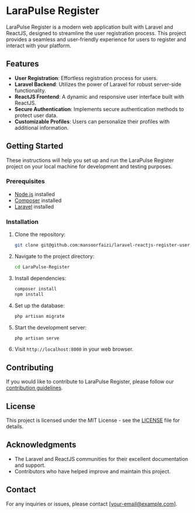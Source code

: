 # LaraPulse Register

LaraPulse Register is a modern web application built with Laravel and ReactJS, designed to streamline the user registration process. This project provides a seamless and user-friendly experience for users to register and interact with your platform.

## Features

- **User Registration**: Effortless registration process for users.
- **Laravel Backend**: Utilizes the power of Laravel for robust server-side functionality.
- **ReactJS Frontend**: A dynamic and responsive user interface built with ReactJS.
- **Secure Authentication**: Implements secure authentication methods to protect user data.
- **Customizable Profiles**: Users can personalize their profiles with additional information.

## Getting Started

These instructions will help you set up and run the LaraPulse Register project on your local machine for development and testing purposes.

### Prerequisites

- [Node.js](https://nodejs.org/) installed
- [Composer](https://getcomposer.org/) installed
- [Laravel](https://laravel.com/) installed

### Installation

1. Clone the repository:

    ```bash
    git clone git@github.com:mansoorfaizi/laravel-reactjs-register-user.git
    ```

2. Navigate to the project directory:

    ```bash
    cd LaraPulse-Register
    ```

3. Install dependencies:

    ```bash
    composer install
    npm install
    ```

4. Set up the database:

    ```bash
    php artisan migrate
    ```

5. Start the development server:

    ```bash
    php artisan serve
    ```

6. Visit `http://localhost:8000` in your web browser.

## Contributing

If you would like to contribute to LaraPulse Register, please follow our [contribution guidelines](CONTRIBUTING.md).

## License

This project is licensed under the MIT License - see the [LICENSE](LICENSE) file for details.

## Acknowledgments

- The Laravel and ReactJS communities for their excellent documentation and support.
- Contributors who have helped improve and maintain this project.

## Contact

For any inquiries or issues, please contact [your-email@example.com].

